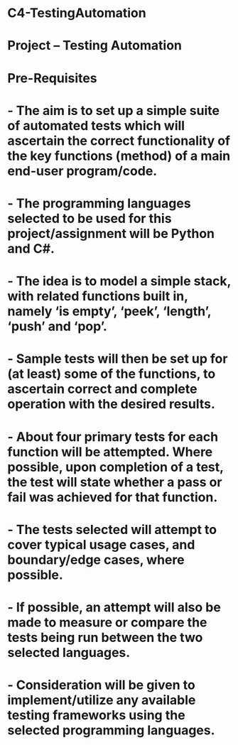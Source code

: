 # C4-TestingAutomation


# Project – Testing Automation


# Pre-Requisites

# -	The aim is to set up a simple suite of automated tests which will ascertain the correct functionality of the key functions (method) of a main end-user program/code.

# -	The programming languages selected to be used for this project/assignment will be Python and C#.

# -	The idea is to model a simple stack, with related functions built in, namely ‘is empty’, ‘peek’, ‘length’, ‘push’ and ‘pop’.

# -	Sample tests will then be set up for (at least) some of the functions, to ascertain correct and complete operation with the desired results.

# -	About four primary tests for each function will be attempted. Where possible, upon completion of a test, the test will state whether a pass or fail was achieved for that function.

# -	The tests selected will attempt to cover typical usage cases, and boundary/edge cases, where possible.

# -	If possible, an attempt will also be made to measure or compare the tests being run between the two selected languages.

# -	Consideration will be given to implement/utilize any available testing frameworks using the selected programming languages.
